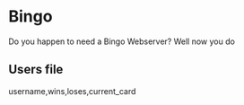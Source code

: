 # Bingo
Do you happen to need a Bingo Webserver? Well now you do

## Users file
username,wins,loses,current_card